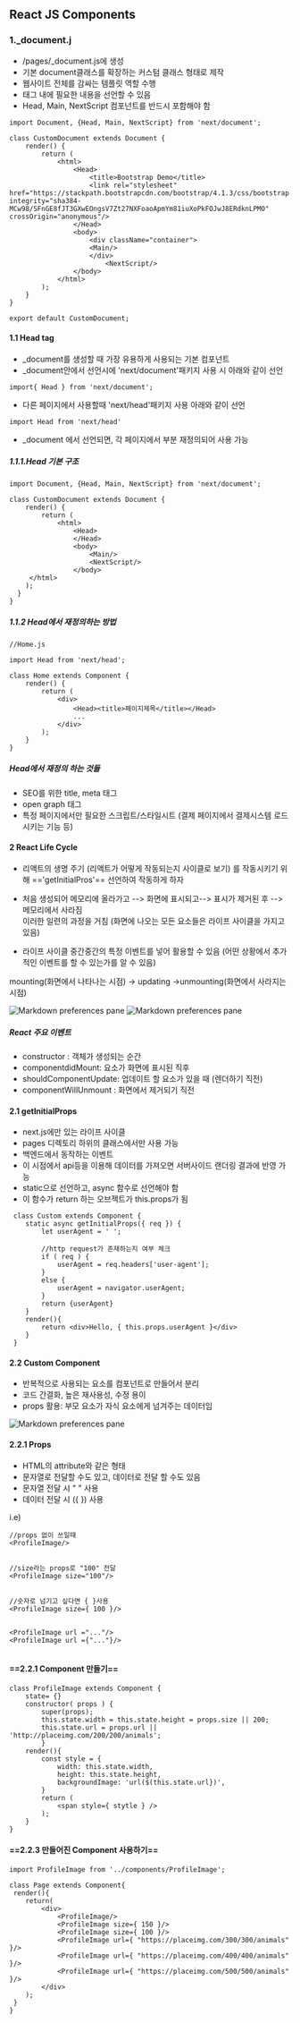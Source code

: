 ## React JS Components

### 1._document.j

- /pages/_document.js에 생성
- 기본 document클래스를 확장하는 커스텀 클래스 형태로 제작
- 웹사이트 전체를 감싸는 템플릿 역할 수행
- <head>태그 내에 필요한 내용을 선언할 수 있음
- Head, Main, NextScript 컴포넌트를 반드시 포함해야 함

```
import Document, {Head, Main, NextScript} from 'next/document';

class CustomDocument extends Document {
	render() {
		return (
			<html>
				<Head>
					<title>Bootstrap Demo</title>
					<link rel="stylesheet" href="https://stackpath.bootstrapcdn.com/bootstrap/4.1.3/css/bootstrap.min.css" integrity="sha384-MCw98/SFnGE8fJT3GXwEOngsV7Zt27NXFoaoApmYm81iuXoPkFOJwJ8ERdknLPMO" crossOrigin="anonymous"/>
         		</Head>
         		<body>
             		<div className="container">
                 	<Main/>
             		</div>
            			<NextScript/>
         		</body>
     		</html>
    	);
  	}
}

export default CustomDocument;
```


#### 1.1 Head tag

- _document를 생성할 때 가장 유용하게 사용되는 기본 컴포넌트
- _document안에서 선언시에 'next/document'패키지 사용 시 아래와 같이 선언 <br/>
```
import{ Head } from 'next/document';
```

- 다른 페이지에서 사용할때 'next/head'패키지 사용 아래와 같이 선언<br />
```
import Head from 'next/head'
```
- _document 에서 선언되면, 각 페이지에서 부분 재정의되어 사용 가능


##### 1.1.1.Head 기본 구조

```
import Document, {Head, Main, NextScript} from 'next/document';

class CustomDocument extends Document {
	render() {
		return (
			<html>
				<Head>
				</Head>
         		<body>
             		<Main/>
             		<NextScript/>
        		</body>
     </html>
    );
  }
}
```

##### 1.1.2 Head에서 재정의하는 방법

```
//Home.js

import Head from 'next/head';

class Home extends Component {
	render() {
		return (
			<div>
				<Head><title>페이지제목</title></Head>
				...
			</div>
		);
	}
}

```
##### Head에서 재정의 하는 것들

- SEO를 위한 title, meta 태그
- open graph 태그
- 특정 페이지에서만 필요한 스크립트/스타일시트 (결제 페이지에서 결제시스템 로드 시키는 기능 등)


#### 2 React Life Cycle

- 리액트의 생명 주기 (리액트가 어떻게 작동되는지 사이클로 보기) 를 작동시키기 위해 =='getInitialPros'== 선언하여 작동하게 하자

- 처음 생성되어 메모리에 올라가고 --> 화면에 표시되고--> 표시가 제거된 후 --> 메모리에서 사라짐 <br /> 
이러한 일련의 과정을 거침 (화면에 나오는 모든 요소들은 라이프 사이클을 가지고 있음)
- 라이프 사이클 중간중간의 특정 이벤트를 넣어 활용할 수 있음 (어떤 상황에서 추가적인 이벤트를 할 수 있는가를 알 수 있음)

mounting(화면에서 나타나는 시점) -> updating ->unmounting(화면에서 사라지는 시점)

![Markdown preferences pane](img/react_lifecycle.png)
![Markdown preferences pane](img/react_component_cycle.png)


##### React 주요 이벤트

- constructor : 객체가 생성되는 순간
- componentdidMount: 요소가 화면에 표시된 직후
- shouldComponentUpdate: 업데이트 할 요소가 있을 때 (렌더하기 직전)
- componentWillUnmount : 화면에서 제거되기 직전


#### 2.1 getInitialProps

- next.js에만 있는 라이프 사이클
- pages 디렉토리 하위의 클래스에서만 사용 가능
- 백엔드에서 동작하는 이벤트
- 이 시점에서 api등을 이용해 데이터를 가져오면 서버사이드 랜더링 결과에 반영 가능
- static으로 선언하고, async 함수로 선언해야 함
- 이 함수가 return 하는 오브젝트가 this.props가 됨

```
 class Custom extends Component {
 	static async getInitialProps({ req }) {
 		let userAgent = ' ';
 		
 		//http request가 존재하는지 여부 체크
 		if ( req ) { 
 			userAgent = req.headers['user-agent'];
 		}
 		else {
 			userAgent = navigator.userAgent;
 		}
 		return {userAgent}
 	}
 	render(){
 		return <div>Hello, { this.props.userAgent }</div>
 	}
 }
```

#### 2.2 Custom Component

- 반복적으로 사용되는 요소를 컴포넌트로 만들어서 분리
- 코드 간결화, 높은 재사용성, 수정 용이
- props 활용: 부모 요소가 자식 요소에게 넘겨주는 데이터임


![Markdown preferences pane](img/customcomponent.png)

#### 2.2.1 Props
- HTML의 attribute와 같은 형태
- 문자열로 전달할 수도 있고, 데이터로 전달 할 수도 있음
- 문자열 전달 시 " " 사용
- 데이터 전달 시 ({ }) 사용

i.e) 

```
//props 없이 쓰일때
<ProfileImage/>


//size라는 props로 "100" 전달
<ProfileImage size="100"/>


//숫자로 넘기고 싶다면 { }사용
<ProfileImage size={ 100 }/>


<ProfileImage url ="..."/>
<ProfileImage url ={"..."}/>


```

#### ==2.2.1 Component 만들기==

```
class ProfileImage extends Component {
	state= {}
	constructor( props ) {
		super(props);
		this.state.width = this.state.height = props.size || 200;
		this.state.url = props.url || 'http://placeimg.com/200/200/animals';
		}
	render(){
		const style = {
			width: this.state.width,
			height: this.state.height,
			backgroundImage: 'url($(this.state.url})',
		}
		return (
			<span style={ stytle } />
		);
	}
}
```

#### ==2.2.3 만들어진 Component 사용하기==

```
import ProfileImage from '../components/ProfileImage';

class Page extends Component{
 render(){
 	return(
 		<div>
 			<ProfileImage/>
 			<ProfileImage size={ 150 }/>
 			<ProfileImage size={ 100 }/>
 			<ProfileImage url={ "https://placeimg.com/300/300/animals" }/>
 			<ProfileImage url={ "https://placeimg.com/400/400/animals" }/>
 			<ProfileImage url={ "https://placeimg.com/500/500/animals" }/>
 		</div>
 	);
 }
}
```



